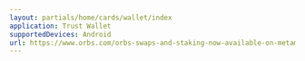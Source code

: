```yaml
---
layout: partials/home/cards/wallet/index
application: Trust Wallet
supportedDevices: Android
url: https://www.orbs.com/orbs-swaps-and-staking-now-available-on-metamask-wallet/
---
```


